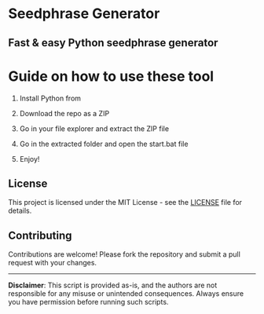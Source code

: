 # Seedphrase Generator              
              
## Fast & easy Python seedphrase generator                 
                      
# Guide on how to use these tool                     
                    
1. Install Python from                    
          
2. Download the repo as a ZIP               
              
3. Go in your file explorer and extract the ZIP file              
                     
4. Go in the extracted folder and open the start.bat file              
                    
5. Enjoy!                 
                       
## License                         
             
This project is licensed under the MIT License - see the [LICENSE](LICENSE) file for details.                          
         
## Contributing           
             
Contributions are welcome! Please fork the repository and submit a pull request with your changes.                
               
---               
                    
**Disclaimer**: This script is provided as-is, and the authors are not responsible for any misuse or unintended consequences. Always ensure you have permission before running such scripts.                   